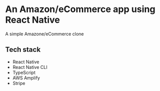 # An Amazon/eCommerce app using React Native

A simple Amazone/eCommerce clone

## Tech stack

- React Native
- React Native CLI
- TypeScript
- AWS Amplify
- Stripe